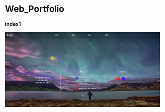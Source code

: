 # Web_Portfolio
### index1<br>
![](https://github.com/HzYu/Web_Portfolio/blob/master/index1/Pic/index1.gif)